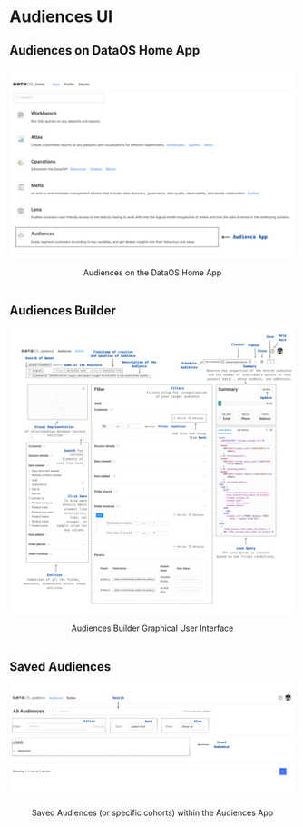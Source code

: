 # Audiences UI

## Audiences on DataOS Home App
 
<center>

![Audiences App on the DataOS Home Page](./audiences_app.svg)

</center>

<figcaption align = "center">Audiences on the DataOS Home App</figcaption>
<br>

## Audiences Builder
 
<center>

![Audiences Builder Graphical User Interface](./audiences_builder.svg)

</center>

<figcaption align = "center">Audiences Builder Graphical User Interface</figcaption>
<br>

## Saved Audiences
 
<center>

![Saved Audiences (or specific cohorts) within the Audiences App](./saved_audiences.svg)

</center>

<figcaption align = "center">Saved Audiences (or specific cohorts) within the Audiences App</figcaption>
<br>